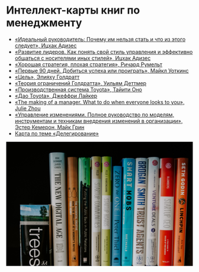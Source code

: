 # Интеллект-карты книг по менеджменту

* [«Идеальный руководитель: Почему им нельзя стать и что из этого следует», Ицхак Адизес](/%D0%98%D0%B4%D0%B5%D0%B0%D0%BB%D1%8C%D0%BD%D1%8B%D0%B9%20%D1%80%D1%83%D0%BA%D0%BE%D0%B2%D0%BE%D0%B4%D0%B8%D1%82%D0%B5%D0%BB%D1%8C.%20%D0%98%D1%86%D1%85%D0%B0%D0%BA%20%D0%90%D0%B4%D0%B8%D0%B7%D0%B5%D1%81)
* [«Развитие лидеров. Как понять свой стиль управления и эффективно общаться с носителями иных стилей», Ицхак Адизес](/Развитие%20лидеров)
* [«Хорошая стратегия, плохая стратегия», Ричард Румельт](/Хорошая%20стратегия%2C%20плохая%20стратегия)
* [«Первые 90 дней. Добиться успеха или проиграть», Майкл Уоткинс](/Первые%2090%20дней)
* [«Цель», Элияху Голдратт](/%D0%A6%D0%B5%D0%BB%D1%8C.%20%D0%AD%D0%BB%D0%B8%D1%8F%D1%85%D1%83%20%D0%93%D0%BE%D0%BB%D0%B4%D1%80%D0%B0%D1%82%D1%82)
* [«Теория ограничений Голдратта», Уильям Деттмер](/Теория%20ограничений%20Голдратта)
* [«Производственная система Toyota», Тайити Оно](/Производственная%20система%20Toyota)
* [«Дао Toyota», Джеффри Лайкер](/Дао%20Toyota)
* [«The making of a manager. What to do when everyone looks to you», Julie Zhou](/The%20making%20of%20a%20manager.%20What%20to%20do%20when%20everyone%20looks%20to%20you.%20Julie%20Zhou)
* [«Управление изменениями. Полное руководство по моделям, инструментам и техникам внедрения изменений в организации», Эстер Кемерон, Майк Грин](/%D0%A3%D0%BF%D1%80%D0%B0%D0%B2%D0%BB%D0%B5%D0%BD%D0%B8%D0%B5%20%D0%B8%D0%B7%D0%BC%D0%B5%D0%BD%D0%B5%D0%BD%D0%B8%D1%8F%D0%BC%D0%B8.%20%D0%9C%D0%BE%D0%B4%D0%B5%D0%BB%D0%B8%2C%20%D0%B8%D0%BD%D1%81%D1%82%D1%80%D1%83%D0%BC%D0%B5%D0%BD%D1%82%D1%8B%20%D0%B8%20%D1%82%D0%B5%D1%85%D0%BD%D0%BE%D0%BB%D0%BE%D0%B3%D0%B8%D0%B8%20%D0%BE%D1%80%D0%B3%D0%B0%D0%BD%D0%B8%D0%B7%D0%B0%D1%86%D0%B8%D0%BE%D0%BD%D0%BD%D1%8B%D1%85%20%D0%B8%D0%B7%D0%BC%D0%B5%D0%BD%D0%B5%D0%BD%D0%B8%D0%B9.%20%D0%AD%D1%81%D1%82%D0%B5%D1%80%20%D0%9A%D0%B5%D0%BC%D0%B5%D1%80%D0%BE%D0%BD%2C%20%D0%9C%D0%B0%D0%B9%D0%BA%20%D0%93%D1%80%D0%B8%D0%BD)
* [Карта по теме «Делегирование»](/Делегирование)

![](/kaleidico-kQ1sNln5Bfg-unsplash.jpg)
